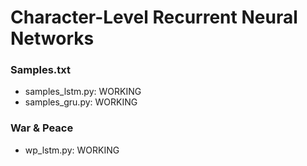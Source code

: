 # Character-Level Recurrent Neural Networks

### Samples.txt
- samples_lstm.py: WORKING
- samples_gru.py: WORKING


### War & Peace
- wp_lstm.py: WORKING


